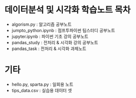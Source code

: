 # 데이터분석 및 시각화 학습노트 목차

- algorism.py : 알고리즘 공부노트
- jumpto_python.ipynb : 점프투파이썬 팀스터디 공부노트
- jupyter.ipynb : 파이썬 기초 강의 공부노트
- pandas_study : 전처리 & 시각화 강의 공부노트
- pandas_task : 전처리 & 시각화 과제노트

# 기타

- hello.py, sparta.py : 일회용 노트
- tips_data.csv : 실습용 데이터 셋
